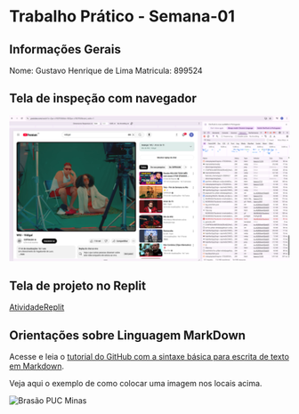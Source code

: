 # Trabalho Prático - Semana-01

## Informações Gerais

Nome: Gustavo Henrique de Lima
Matricula: 899524

## Tela de inspeção com navegador

![Inspeção-Atv1](images/pastas-para-carregar-o-youtube.png)

## Tela de projeto no Replit

[AtividadeReplit](images/atividade-Replit.png)

## Orientações sobre Linguagem MarkDown

Acesse e leia o [tutorial do GitHub com a sintaxe básica para escrita de texto em Markdown](https://docs.github.com/pt/get-started/writing-on-github/getting-started-with-writing-and-formatting-on-github/basic-writing-and-formatting-syntax).

Veja aqui o exemplo de como colocar uma imagem nos locais acima.

![Brasão PUC Minas](images/brasao_puc.png)

